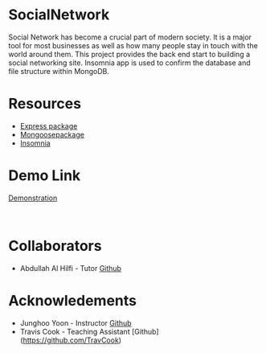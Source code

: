 # SocialNetwork

Social Network has become a crucial part of modern society. It is a major tool for most businesses as well as how many people stay in touch with the world around them. This project provides the back end start to building a social networking site.   Insomnia app is used to confirm the database and file structure within MongoDB.

# Resources
- [Express package](https://www.npmjs.com/package/express)
- [Mongoosepackage](https://www.npmjs.com/package/mongoose)
- [Insomnia](https://insomnia.rest/)

# Demo Link 

[Demonstration](https://drive.google.com/file/d/16AtnNCmKl0AS4XRW2LjL1kVtr0X8s5tC/view)

<br>

# Collaborators
- Abdullah Al Hilfi - Tutor [Github](https://github.com/abjj1999)


 # Acknowledements  
 - Junghoo Yoon - Instructor [Github](https://github.com/juhuyoon)
 - Travis Cook - Teaching Assistant [Github] (https://github.com/TravCook)